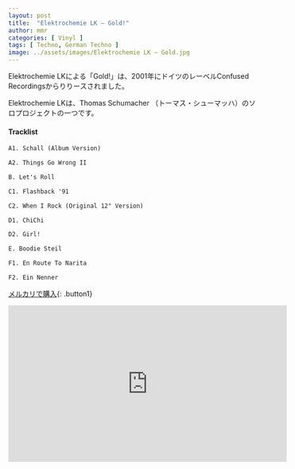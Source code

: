 ```yaml
---
layout: post
title:  "Elektrochemie LK – Gold!"
author: mmr
categories: [ Vinyl ]
tags: [ Techno, German Techno ]
image: ../assets/images/Elektrochemie LK – Gold.jpg
---
```


Elektrochemie LKによる「Gold!」は、2001年にドイツのレーベルConfused Recordingsからりりースされました。

Elektrochemie LKは、Thomas Schumacher （トーマス・シューマッハ）のソロプロジェクトの一つです。

#### Tracklist
```md
A1. Schall (Album Version)

A2. Things Go Wrong II

B. Let's Roll

C1. Flashback '91

C2. When I Rock (Original 12" Version)

D1. ChiChi

D2. Girl!

E. Boodie Steil

F1. En Route To Narita

F2. Ein Nenner
```

[メルカリで購入](https://jp.mercari.com/item/m11889088321?afid=6142608987){: .button1}

<iframe width="560" height="315" src="https://www.youtube.com/embed/5a0CGdwrYZ0?si=P5wPGVTGzGzS0TOk" title="YouTube video player" frameborder="0" allow="accelerometer; autoplay; clipboard-write; encrypted-media; gyroscope; picture-in-picture; web-share" referrerpolicy="strict-origin-when-cross-origin" allowfullscreen></iframe>